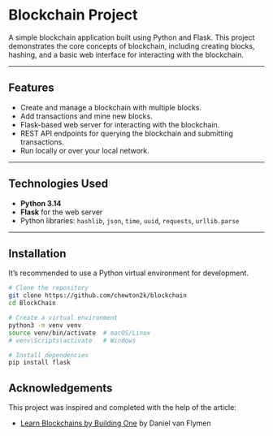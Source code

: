 # Blockchain Project

A simple blockchain application built using Python and Flask. This project demonstrates the core concepts of blockchain, including creating blocks, hashing, and a basic web interface for interacting with the blockchain.

---

## Features

- Create and manage a blockchain with multiple blocks.
- Add transactions and mine new blocks.
- Flask-based web server for interacting with the blockchain.
- REST API endpoints for querying the blockchain and submitting transactions.
- Run locally or over your local network.

---

## Technologies Used

- **Python 3.14**  
- **Flask** for the web server  
- Python libraries: `hashlib`, `json`, `time`, `uuid`, `requests`, `urllib.parse`

---

## Installation

It’s recommended to use a Python virtual environment for development.

```bash
# Clone the repository
git clone https://github.com/chewton2k/blockchain
cd BlockChain

# Create a virtual environment
python3 -m venv venv
source venv/bin/activate  # macOS/Linux
# venv\Scripts\activate   # Windows

# Install dependencies
pip install flask
```

## Acknowledgements

This project was inspired and completed with the help of the article:

- [Learn Blockchains by Building One](https://hackernoon.com/learn-blockchains-by-building-one-117428612f46) by Daniel van Flymen
